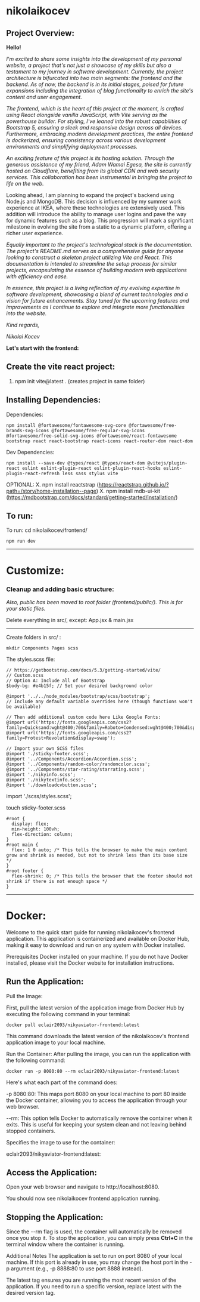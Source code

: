 # nikolaikocev

## Project Overview:

**Hello!**

_I'm excited to share some insights into the development of my personal website, a project that's not just a showcase of my skills but also a testament to my journey in software development. Currently, the project architecture is bifurcated into two main segments: the frontend and the backend. As of now, the backend is in its initial stages, poised for future expansions including the integration of blog functionality to enrich the site's content and user engagement._

_The frontend, which is the heart of this project at the moment, is crafted using React alongside vanilla JavaScript, with Vite serving as the powerhouse builder. For styling, I've leaned into the robust capabilities of Bootstrap 5, ensuring a sleek and responsive design across all devices. Furthermore, embracing modern development practices, the entire frontend is dockerized, ensuring consistency across various development environments and simplifying deployment processes._

_An exciting feature of this project is its hosting solution. Through the generous assistance of my friend, Adam Wamai Egesa, the site is currently hosted on Cloudflare, benefiting from its global CDN and web security services. This collaboration has been instrumental in bringing the project to life on the web._

Looking ahead, I am planning to expand the project's backend using Node.js and MongoDB. This decision is influenced by my summer work experience at IKEA, where these technologies are extensively used. This addition will introduce the ability to manage user logins and pave the way for dynamic features such as a blog. This progression will mark a significant milestone in evolving the site from a static to a dynamic platform, offering a richer user experience.

_Equally important to the project's technological stack is the documentation. The project's README.md serves as a comprehensive guide for anyone looking to construct a skeleton project utilizing Vite and React. This documentation is intended to streamline the setup process for similar projects, encapsulating the essence of building modern web applications with efficiency and ease._

_In essence, this project is a living reflection of my evolving expertise in software development, showcasing a blend of current technologies and a vision for future enhancements. Stay tuned for the upcoming features and improvements as I continue to explore and integrate more functionalities into the website._

_Kind regards,_

_Nikolai Kocev_

**Let's start with the frontend:**

## Create the vite react project:

1. npm init vite@latest . (creates project in same folder)

## Installing Dependencies:

Dependencies:

```
npm install @fortawesome/fontawesome-svg-core @fortawesome/free-brands-svg-icons @fortawesome/free-regular-svg-icons @fortawesome/free-solid-svg-icons @fortawesome/react-fontawesome bootstrap react react-bootstrap react-icons react-router-dom react-dom
```

Dev Dependencies:

```
npm install --save-dev @types/react @types/react-dom @vitejs/plugin-react eslint eslint-plugin-react eslint-plugin-react-hooks eslint-plugin-react-refresh less sass stylus vite
```

OPTIONAL: X. npm install reactstrap (https://reactstrap.github.io/?path=/story/home-installation--page) X. npm install mdb-ui-kit (https://mdbootstrap.com/docs/standard/getting-started/installation/)

## To run:

To run: cd nikolaikocev/frontend/

```
npm run dev
```

---

# Customize:

### Cleanup and adding basic structure:

_Also, public has been moved to root folder (frontend/public/). This is for your static files._

Delete everything in src/, except:
App.jsx & main.jsx

---

Create folders in src/ :

```
mkdir Components Pages scss
```

The styles.scss file:

```
// https://getbootstrap.com/docs/5.3/getting-started/vite/
// Custom.scss
// Option A: Include all of Bootstrap
$body-bg: #e4b15f; // Set your desired background color

@import '../../node_modules/bootstrap/scss/bootstrap';
// Include any default variable overrides here (though functions won't be available)

// Then add additional custom code here Like Google Fonts:
@import url('https://fonts.googleapis.com/css2?family=Quicksand:wght@400;700&family=Roboto+Condensed:wght@400;700&display=swap');
@import url('https://fonts.googleapis.com/css2?family=Protest+Revolution&display=swap');

// Import your own SCSS files
@import './sticky-footer.scss';
@import '../Components/Accordion/Accordion.scss';
@import '../Components/random-color/randomcolor.scss';
@import '../Components/star-rating/starrating.scss';
@import './nikyinfo.scss';
@import './nikytextinfo.scss';
@import './downloadcvbutton.scss';

```

import './scss/styles.scss';

touch sticky-footer.scss

```
#root {
  display: flex;
  min-height: 100vh;
  flex-direction: column;
}
#root main {
  flex: 1 0 auto; /* This tells the browser to make the main content grow and shrink as needed, but not to shrink less than its base size */
}
#root footer {
  flex-shrink: 0; /* This tells the browser that the footer should not shrink if there is not enough space */
}
```

---

# Docker:

Welcome to the quick start guide for running nikolaikocev's frontend application. This application is containerized and available on Docker Hub, making it easy to download and run on any system with Docker installed.

Prerequisites
Docker installed on your machine. If you do not have Docker installed, please visit the Docker website for installation instructions.

## Run the Application:

Pull the Image:

First, pull the latest version of the application image from Docker Hub by executing the following command in your terminal:

```
docker pull eclair2093/nikyaviator-frontend:latest
```

This command downloads the latest version of the nikolaikocev's frontend application image to your local machine.

Run the Container: After pulling the image, you can run the application with the following command:

```
docker run -p 8080:80 --rm eclair2093/nikyaviator-frontend:latest
```

Here's what each part of the command does:

-p 8080:80: This maps port 8080 on your local machine to port 80 inside the Docker container, allowing you to access the application through your web browser.

--rm: This option tells Docker to automatically remove the container when it exits. This is useful for keeping your system clean and not leaving behind stopped containers.

Specifies the image to use for the container:

eclair2093/nikyaviator-frontend:latest:

## Access the Application:

Open your web browser and navigate to http://localhost:8080.

You should now see nikolaikocev frontend application running.

## Stopping the Application:

Since the --rm flag is used, the container will automatically be removed once you stop it. To stop the application, you can simply press **Ctrl+C** in the terminal window where the container is running.

Additional Notes
The application is set to run on port 8080 of your local machine. If this port is already in use, you may change the host port in the -p argument (e.g., -p 8888:80 to use port 8888 instead).

The latest tag ensures you are running the most recent version of the application. If you need to run a specific version, replace latest with the desired version tag.
